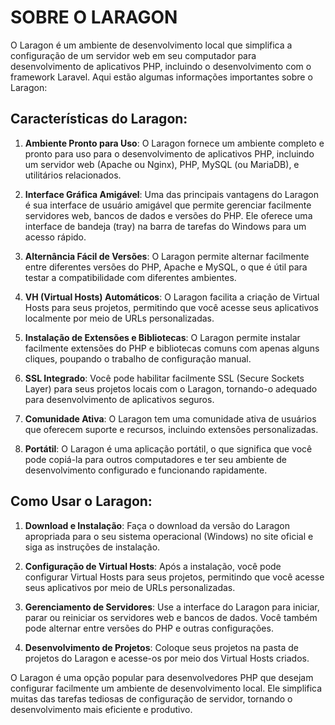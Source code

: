 # SOBRE O LARAGON
O Laragon é um ambiente de desenvolvimento local que simplifica a configuração de um servidor web em seu computador para desenvolvimento de aplicativos PHP, incluindo o desenvolvimento com o framework Laravel. Aqui estão algumas informações importantes sobre o Laragon:

## Características do Laragon:
1. **Ambiente Pronto para Uso**: O Laragon fornece um ambiente completo e pronto para uso para o desenvolvimento de aplicativos PHP, incluindo um servidor web (Apache ou Nginx), PHP, MySQL (ou MariaDB), e utilitários relacionados.

2. **Interface Gráfica Amigável**: Uma das principais vantagens do Laragon é sua interface de usuário amigável que permite gerenciar facilmente servidores web, bancos de dados e versões do PHP. Ele oferece uma interface de bandeja (tray) na barra de tarefas do Windows para um acesso rápido.

3. **Alternância Fácil de Versões**: O Laragon permite alternar facilmente entre diferentes versões do PHP, Apache e MySQL, o que é útil para testar a compatibilidade com diferentes ambientes.

4. **VH (Virtual Hosts) Automáticos**: O Laragon facilita a criação de Virtual Hosts para seus projetos, permitindo que você acesse seus aplicativos localmente por meio de URLs personalizadas.

5. **Instalação de Extensões e Bibliotecas**: O Laragon permite instalar facilmente extensões do PHP e bibliotecas comuns com apenas alguns cliques, poupando o trabalho de configuração manual.

6. **SSL Integrado**: Você pode habilitar facilmente SSL (Secure Sockets Layer) para seus projetos locais com o Laragon, tornando-o adequado para desenvolvimento de aplicativos seguros.

7. **Comunidade Ativa**: O Laragon tem uma comunidade ativa de usuários que oferecem suporte e recursos, incluindo extensões personalizadas.

8. **Portátil**: O Laragon é uma aplicação portátil, o que significa que você pode copiá-la para outros computadores e ter seu ambiente de desenvolvimento configurado e funcionando rapidamente.

## Como Usar o Laragon:
1. **Download e Instalação**: Faça o download da versão do Laragon apropriada para o seu sistema operacional (Windows) no site oficial e siga as instruções de instalação.

2. **Configuração de Virtual Hosts**: Após a instalação, você pode configurar Virtual Hosts para seus projetos, permitindo que você acesse seus aplicativos por meio de URLs personalizadas.

3. **Gerenciamento de Servidores**: Use a interface do Laragon para iniciar, parar ou reiniciar os servidores web e bancos de dados. Você também pode alternar entre versões do PHP e outras configurações.

4. **Desenvolvimento de Projetos**: Coloque seus projetos na pasta de projetos do Laragon e acesse-os por meio dos Virtual Hosts criados.

O Laragon é uma opção popular para desenvolvedores PHP que desejam configurar facilmente um ambiente de desenvolvimento local. Ele simplifica muitas das tarefas tediosas de configuração de servidor, tornando o desenvolvimento mais eficiente e produtivo.